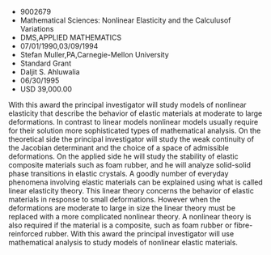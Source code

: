 
* 9002679
* Mathematical Sciences: Nonlinear Elasticity and the Calculusof Variations
* DMS,APPLIED MATHEMATICS
* 07/01/1990,03/09/1994
* Stefan Muller,PA,Carnegie-Mellon University
* Standard Grant
* Daljit S. Ahluwalia
* 06/30/1995
* USD 39,000.00

With this award the principal investigator will study models of nonlinear
elasticity that describe the behavior of elastic materials at moderate to large
deformations. In contrast to linear models nonlinear models usually require for
their solution more sophisticated types of mathematical analysis. On the
theoretical side the principal investigator will study the weak continuity of
the Jacobian determinant and the choice of a space of admissible deformations.
On the applied side he will study the stability of elastic composite materials
such as foam rubber, and he will analyze solid-solid phase transitions in
elastic crystals. A goodly number of everyday phenomena involving elastic
materials can be explained using what is called linear elasticity theory. This
linear theory concerns the behavior of elastic materials in response to small
deformations. However when the deformations are moderate to large in size the
linear theory must be replaced with a more complicated nonlinear theory. A
nonlinear theory is also required if the material is a composite, such as foam
rubber or fibre-reinforced rubber. With this award the principal investigator
will use mathematical analysis to study models of nonlinear elastic materials.
